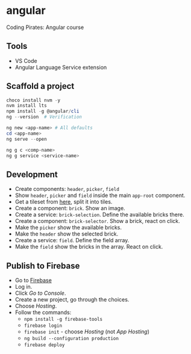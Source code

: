 # angular

Coding Pirates: Angular course


## Tools

- VS Code
- Angular Language Service extension


## Scaffold a project

```powershell
choco install nvm -y
nvm install lts
npm install -g @angular/cli
ng --version  # Verification

ng new <app-name> # All defaults
cd <app-name>
ng serve --open

ng g c <comp-name>
ng g service <service-name>
```


## Development

- Create components: `header`, `picker`, `field`
- Show `header`, `picker` and `field` inside the main `app-root` component.
- Get a tileset from [here](https://emanuelledev.itch.io/farm-rpg?download), split it into tiles.
- Create a component: `brick`. Show an image.
- Create a service: `brick-selection`. Define the available bricks there.
- Create a component: `brick-selector`. Show a brick, react on click.
- Make the `picker` show the available bricks.
- Make the `header` show the selected brick.
- Create a service: `field`. Define the field array.
- Make the `field` show the bricks in the array. React on click.


## Publish to Firebase

- Go to [Firebase](firebase.google.com)
- Log in.
- Click _Go to Console_.
- Create a new project, go through the choices.
- Choose _Hosting_.
- Follow the commands:
  * `npm install -g firebase-tools`
  * `firebase login`
  * `firebase init` - choose _Hosting_ (not _App Hosting_)
  * `ng build --configuration production`
  * `firebase deploy`
